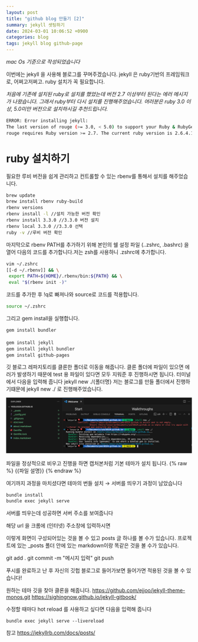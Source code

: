 ```yaml
---
layout: post
title: "github blog 만들기 [2]"
summary: jekyll 셋팅하기
date: 2024-03-01 10:06:52 +0900
categories: blog
tags: jekyll blog github-page
---
```


_mac Os 기준으로 작성되었습니다_

이번에는 jekyll 을 사용해 블로그를 꾸며주겠습니다. jekyll 은 ruby기반의 프레임워크로, 어쩌고저쩌고. ruby 설치가 꼭 필요합니다.

_처음에 기존에 설치된 ruby로 설치를 했었는데 버전 2.7 이상부터 된다는 에러 메시지가 나왔습니다. 그래서 ruby부터 다시 설치를 진행해주었습니다. 여러분은 ruby 3.0 이상, 5.0미만 버전으로 설치하시길 추천드립니다._

```bash
ERROR: Error installing jekyll:
The last version of rouge (>= 3.0, < 5.0) to support your Ruby & RubyGems was 3.30.0. Try installing it with `gem install rouge -v 3.30.0` and then running the current command again
rouge requires Ruby version >= 2.7. The current ruby version is 2.6.4.104.
```

# ruby 설치하기

필요한 루비 버전을 쉽게 관리하고 컨트롤할 수 있는 rbenv를 통해서 설치를 해주었습니다.

```bash
brew update
brew install rbenv ruby-build
rbenv versions
rbenv install -l //설치 가능한 버전 확인
rbenv install 3.3.0 //3.3.0 버전 설치
rbenv local 3.3.0 //3.3.0 선택
ruby -v //루비 버전 확인
```

마지막으로 rbenv PATH를 추가하기 위해 본인의 쉘 설정 파일 (..zshrc, .bashrc) 을 열어 다음의 코드를 추가합니다.저는 zsh를 사용하니 .zshrc에 추가합니다.

```bash
vim ~/.zshrc
[[-d ~/.rbenv]] && \
 export PATH=${HOME}/.rbenv/bin:${PATH} && \
 eval "$(rbenv init -)"
```

코드를 추가한 후 !q로 빠져나와 source로 코드를 적용합니다.

```bash
source ~/.zshrc
```

그리고 gem install을 실행합니다.

```bash
gem install bundler

gem install jekyll
gem install jekyll bundler
gem install github-pages
```

깃 블로그 레파지토리를 클론한 폴더로 이동을 해줍니다. 클론 폴더에 파일이 있으면 에러가 발생하기 때문에 test 용 파일이 있다면 모두 지워준 후 진행하시면 됩니다.
터미널에서 다음을 입력해 줍니다
jekyll new ./{폴더명}
저는 블로그를 만들 폴더에서 진행하기떄문에 jekyll new ./ 로 진행해주었습니다.

![](/assets/images/2024-03-02-jekyll-github-blog-2/03.png)

파일을 정상적으로 비우고 진행을 하면 캡처본처럼 기본 테마가 설치 됩니다.
{% raw %}
{{파일 설명}}
{% endraw %}

여기까지 과정을 마치셨다면
테마의 번들 설치 → 서버를 띄우기
과정이 남았습니다

```bash
bundle install
bundle exec jekyll serve
```

서버를 띄우는데 성공하면
서버 주소를 보여줍니다
[](/assets/images/2024-03-02-jekyll-github-blog-2/04.png)

[](/assets/images/2024-03-02-jekyll-github-blog-2/06.png)

해당 url 을 크롬에 (인터넷) 주소창에 입력하시면

이렇게 화면이 구성되어있는 것을 볼 수 있고 posts 글 하나를 볼 수가 있습니다.
프로젝트에 있는 \_posts 폴더 안에 있는 markdown이랑 똑같은 것을 볼 수가 있습니다.

git add .
git commit -m "메시지 입력"
git push

푸시를 완료하고 난 후 자신의 깃헙 블로그로 들어가보면 들어가면 적용된 것을 볼 수 있습니다!

[](/assets/images/2024-03-02-jekyll-github-blog-2/10.png)
[](/assets/images/2024-03-02-jekyll-github-blog-2/11.png)

원하는 테마 깃을 찾아 클론을 해줍니다.
https://github.com/ejjoo/jekyll-theme-monos.git
https://sighingnow.github.io/jekyll-gitbook/

수정할 때마다 hot reload 를 사용하고 싶다면 다음을 입력해 줍니다

```
bundle exec jekyll serve --livereload
```

참고 https://jekyllrb.com/docs/posts/
